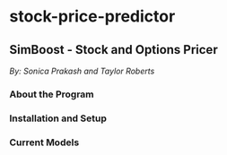 # stock-price-predictor
## SimBoost - Stock and Options Pricer
_By: Sonica Prakash and Taylor Roberts_

### About the Program 

### Installation and Setup 

### Current Models 


